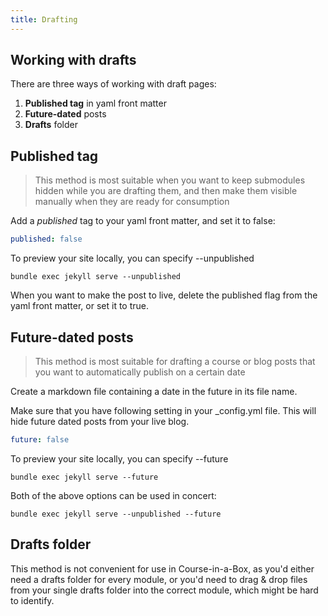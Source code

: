 ```yaml
---
title: Drafting
---
```


## Working with drafts

There are three ways of working with draft pages:
1. **Published tag** in yaml front matter
2. **Future-dated** posts
3. **Drafts** folder

## Published tag
> This method is most suitable when you want to keep submodules hidden while you are drafting them, and then make them visible manually when they are ready for consumption

Add a *published* tag to your yaml front matter, and set it to false:

```yaml
published: false
```

To preview your site locally, you can specify --unpublished

```bundle exec jekyll serve --unpublished```

When you want to make the post to live, delete the published flag from the yaml front matter, or set it to true.


## Future-dated posts
> This method is most suitable for drafting a course or blog posts that you want to automatically publish on a certain date 

Create a markdown file containing a date in the future in its file name.

Make sure that you have following setting in your _config.yml file. This will hide future dated posts from your live blog.

```yaml
future: false
```

To preview your site locally, you can specify --future

```bundle exec jekyll serve --future```

Both of the above options can be used in concert:

```bundle exec jekyll serve --unpublished --future```

## Drafts folder
This method is not convenient for use in Course-in-a-Box, as you'd either need a drafts folder for every module, or you'd need to drag & drop files from your single drafts folder into the correct module, which might be hard to identify.